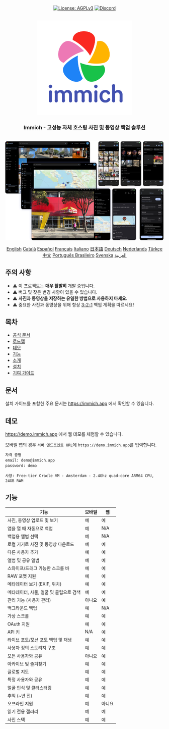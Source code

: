 <p align="center"> 
  <br/>  
  <a href="https://opensource.org/license/agpl-v3"><img src="https://img.shields.io/badge/License-AGPL_v3-blue.svg?color=3F51B5&style=for-the-badge&label=License&logoColor=000000&labelColor=ececec" alt="License: AGPLv3"></a>
  <a href="https://discord.gg/D8JsnBEuKb">
    <img src="https://img.shields.io/discord/979116623879368755.svg?label=Discord&logo=Discord&style=for-the-badge&logoColor=000000&labelColor=ececec" alt="Discord"/>
  </a>
  <br/>  
  <br/>   
</p>

<p align="center">
<img src="../design/immich-logo-stacked-light.svg" width="300" title="Login With Custom URL">
</p>
<h3 align="center">Immich - 고성능 자체 호스팅 사진 및 동영상 백업 솔루션</h3>
<br/>
<a href="https://immich.app">
<img src="../design/immich-screenshots.png" title="Main Screenshot">
</a>
<br/>
<p align="center">
  <a href="../README.md">English</a>
  <a href="README_ca_ES.md">Català</a>
  <a href="README_es_ES.md">Español</a>
  <a href="README_fr_FR.md">Français</a>
  <a href="README_it_IT.md">Italiano</a>
  <a href="README_ja_JP.md">日本語</a>
  <a href="README_de_DE.md">Deutsch</a>
  <a href="README_nl_NL.md">Nederlands</a>
  <a href="README_tr_TR.md">Türkçe</a>
  <a href="README_zh_CN.md">中文</a>
  <a href="README_pt_BR.md">Português Brasileiro</a>
  <a href="README_sv_SE.md">Svenska</a>
  <a href="README_ar_JO.md">العربية</a>
</p>

## 주의 사항

- ⚠️ 이 프로젝트는 **매우 활발히** 개발 중입니다.
- ⚠️ 버그 및 잦은 변경 사항이 있을 수 있습니다.
- ⚠️ **사진과 동영상을 저장하는 유일한 방법으로 사용하지 마세요.**
- ⚠️ 중요한 사진과 동영상을 위해 항상 [3-2-1](https://www.backblaze.com/blog/the-3-2-1-backup-strategy/) 백업 계획을 따르세요!

## 목차

- [공식 문서](https://immich.app/docs)
- [로드맵](https://github.com/orgs/immich-app/projects/1)
- [데모](#demo)
- [기능](#features)
- [소개](https://immich.app/docs/overview/introduction)
- [설치](https://immich.app/docs/install/requirements)
- [기여 가이드](https://immich.app/docs/overview/support-the-project)

## 문서

설치 가이드를 포함한 주요 문서는 https://immich.app 에서 확인할 수 있습니다.

## 데모

https://demo.immich.app 에서 웹 데모를 체험할 수 있습니다.

모바일 앱의 경우 `서버 엔드포인트 URL`에 `https://demo.immich.app`를 입력합니다.

```bash title="Demo Credential"
자격 증명
email: demo@immich.app
password: demo
```

```
사양: Free-tier Oracle VM - Amsterdam - 2.4Ghz quad-core ARM64 CPU, 24GB RAM
```

## 기능

| 기능                                  | 모바일 | 웹 |
| ------------------------------------ | ----- | ----- |
| 사진, 동영상 업로드 및 보기 | 예 | 예 |
| 앱을 열 때 자동으로 백업 | 예 | N/A |
| 백업용 앨범 선택 | 예 | N/A |
| 로컬 기기로 사진 및 동영상 다운로드 | 예 | 예 |
| 다른 사용자 추가 | 예 | 예 |
| 앨범 및 공유 앨범 | 예 | 예 |
| 스와이프/드래그 가능한 스크롤 바 | 예 | 예 |
| RAW 포맷 지원 | 예 | 예 |
| 메타데이터 보기 (EXIF, 위치) | 예 | 예 |
| 메타데이터, 사물, 얼굴 및 클립으로 검색 | 예 | 예 |
| 관리 기능 (사용자 관리) | 아니요 | 예 |
| 백그라운드 백업 | 예 | N/A |
| 가상 스크롤 | 예 | 예 |
| OAuth 지원 | 예 | 예 |
| API 키 | N/A | 예 |
| 라이브 포토/모션 포토 백업 및 재생 | 예 | 예 |
| 사용자 정의 스토리지 구조 | 예 | 예 |
| 모든 사용자와 공유 | 아니요 | 예 |
| 아카이브 및 즐겨찾기 | 예 |예|
| 글로벌 지도 | 예 | 예 |
| 특정 사용자와 공유 | 예 | 예 |
| 얼굴 인식 및 클러스터링 | 예 | 예 |
| 추억 (~년 전) | 예 | 예 |
| 오프라인 지원 | 예 | 아니요 |
| 읽기 전용 갤러리 | 예 | 예 |
| 사진 스택 | 예 | 예 |

